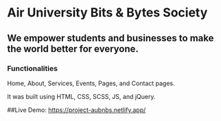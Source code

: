 # Air University Bits & Bytes Society

## We empower students and businesses to make the world better for everyone.

### Functionalities

Home, About, Services, Events, Pages, and Contact pages.

It was built using HTML, CSS, SCSS, JS, and jQuery.

##Live Demo: https://project-aubnbs.netlify.app/
